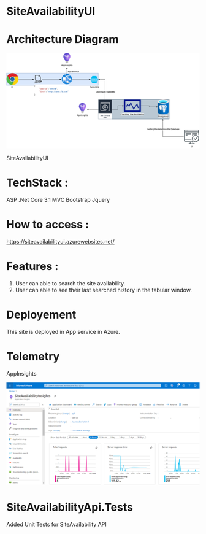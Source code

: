 # SiteAvailabilityUI

# Architecture Diagram

![Optional Text](Images/siteAvailabilityArch.png)

SiteAvailabilityUI

# TechStack : 
ASP .Net Core 3.1 MVC
Bootstrap
Jquery

# How to access : 

https://siteavailabilityui.azurewebsites.net/

# Features : 

1. User can able to search the site availability.
2. User can able to see their last searched history in the tabular window.

# Deployement
This site is deployed in App service in Azure.

# Telemetry

AppInsights

![Optional Text](Images/SiteAvailablityTelemetry.png)


# SiteAvailabilityApi.Tests

Added Unit Tests for SiteAvailability API
